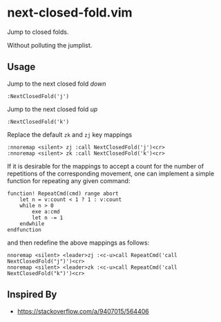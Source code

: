 next-closed-fold.vim
====================

Jump to closed folds.

Without polluting the jumplist.


Usage
-----

Jump to the next closed fold *down*

    :NextClosedFold('j')

Jump to the next closed fold *up*

    :NextClosedFold('k')

Replace the default `zk` and `zj` key mappings

    :nnoremap <silent> zj :call NextClosedFold('j')<cr>
    :nnoremap <silent> zk :call NextClosedFold('k')<cr>

If it is desirable for the mappings to accept a count for the number of repetitions
of the corresponding movement, one can implement a simple function for repeating
any given command:

    function! RepeatCmd(cmd) range abort
        let n = v:count < 1 ? 1 : v:count
        while n > 0
            exe a:cmd
            let n -= 1
        endwhile
    endfunction

and then redefine the above mappings as follows:

    nnoremap <silent> <leader>zj :<c-u>call RepeatCmd('call NextClosedFold("j")')<cr>
    nnoremap <silent> <leader>zk :<c-u>call RepeatCmd('call NextClosedFold("k")')<cr>

Inspired By
-----------

  * https://stackoverflow.com/a/9407015/564406

